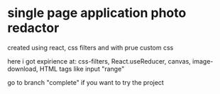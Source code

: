 # single page application photo redactor 
created using react, css filters and with prue custom css

here i got expirience at: css-filters, React.useReducer, canvas, image-download, HTML tags like input "range"

go to branch "complete" if you want to try the project
